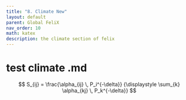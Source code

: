 ```yaml
---
title: "8. Climate New"
layout: default
parent: Global FeliX
nav_order: 10
math: katex
description: the climate section of felix
---
```


# test climate .md

$$
S_{ij} =
\frac{\alpha_{ij} \, P_i^{-\delta}}
{\displaystyle \sum_{k} \alpha_{kj} \, P_k^{-\delta}}
$$